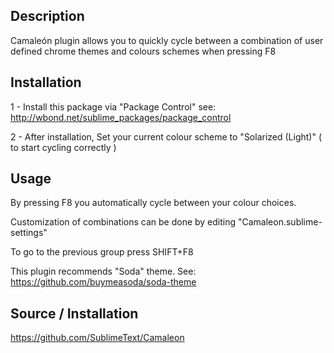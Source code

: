 Description
------------------

Camaleón plugin allows you to quickly cycle between a combination of user defined chrome themes and colours schemes when pressing F8

Installation 
------------------

1 - Install this package via "Package Control" see: http://wbond.net/sublime_packages/package_control

2 - After installation, Set your current colour scheme to "Solarized (Light)" ( to start cycling correctly )

Usage
------------------

By pressing F8 you automatically cycle between your colour choices.

Customization of combinations can be done by editing "Camaleon.sublime-settings"

To go to the previous group press SHIFT+F8

This plugin recommends "Soda" theme. See: https://github.com/buymeasoda/soda-theme

Source / Installation 
------------------

https://github.com/SublimeText/Camaleon